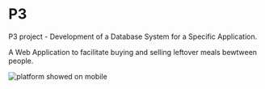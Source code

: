 # P3
P3 project - Development of a Database System for a Specific Application. 

A Web Application to facilitate buying and selling leftover meals bewtween people.

![platform showed on mobile](https://github.com/JonasStjerne/my_website/blob/master/public/assets/projectImages/mealsPlatform.png?raw=true)
